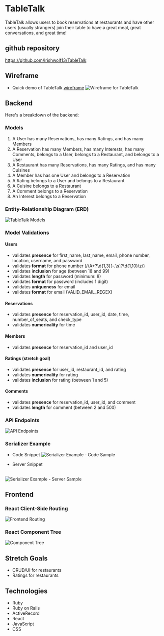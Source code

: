 # TableTalk

TableTalk allows users to book reservations at restaurants and have other users (usually strangers) join their table to have a great meal, great conversations, and great time!

## github repository
https://github.com/Irishwolf13/TableTalk

## Wireframe
* Quick demo of TableTalk [wireframe](https://www.fluidui.com/editor/live/preview/cF9XZ2h4VG9LUTJjcHRWcEU3cm9ta1ViRTAzUzZmSUloYg==)
<img
    src="client/src/assets/tableTalk_wireframe.png"
    alt="Wireframe for TableTalk"
    title="Wireframe for TableTalk">

## Backend
Here's a breakdown of the backend:
### Models
1. A User has many Reservations, has many Ratings, and has many Members
2. A Reservation has many Members, has many Interests, has many Comments, belongs to a User, belongs to a Restaurant, and belongs to a User
3. A Restaurant has many Reservations, has many Ratings, and has many Cuisines
4. A Member has has one User and belongs to a Reservation
5. A Rating belongs to a User and belongs to a Restaurant
6. A Cuisine belongs to a Restaurant
7. A Comment belongs to a Reservation
8. An Interest belongs to a Reservation
### Entity-Relationship Diagram (ERD)
<img
    src="client/src/assets/models.png"
    alt="TableTalk Models"
    title="TableTalk Models">

### Model Validations
#### Users
* validates **presence** for first_name, last_name, email, phone number, location, username, and password
* validates **format** for phone number (/\A\+?\d{1,3}[-.\s]?\d{1,10}\z/)
* validates **inclusion** for age (between 18 and 99)
* validates **length** for password (minimum: 8)
* validates **format** for password (includes 1 digit)
* validates **uniqueness** for email
* validates **format** for email (VALID_EMAIL_REGEX)

#### Reservations
* validates **presence** for reservation_id, user_id, date, time, number_of_seats, and check_type
* validates **numericality** for time

#### Members
* validates **presence** for reservation_id and user_id

#### Ratings (stretch goal)
* validates **presence** for user_id, restaurant_id, and rating
* validates **numericality** for rating
* validates **inclusion** for rating (between 1 and 5)

#### Comments
* validates **presence** for reservation_id, user_id, and comment
* validates **length** for comment (between 2 and 500)

### API Endpoints
<img
    src="client/src/assets/API_endpoints.png"
    alt="API Endpoints"
    title="API Endpoints">

### Serializer Example
* Code Snippet
<img
    src="client/src/assets/serializer_example_code.png"
    alt="Serializer Example - Code Sample"
    title="Serializer Example - Code Sample">

* Server Snippet
<br>
<img
    src="client/src/assets/serializer_example_server.png"
    alt="Serializer Example - Server Sample"
    title="Serializer Example - Server Sample">

## Frontend
### React Client-Side Routing
<img
    src="client/src/assets/frontend_routing.png"
    alt="Frontend Routing"
    title="Frontend Routing">

### React Component Tree
<img
    src="client/src/assets/component_tree.jpg"
    alt="Component Tree"
    title="Component Tree">

## Stretch Goals
* CRUD/UI for restaurants
* Ratings for restaurants

## Technologies
* Ruby
* Ruby on Rails
* ActiveRecord
* React
* JavaScript
* CSS